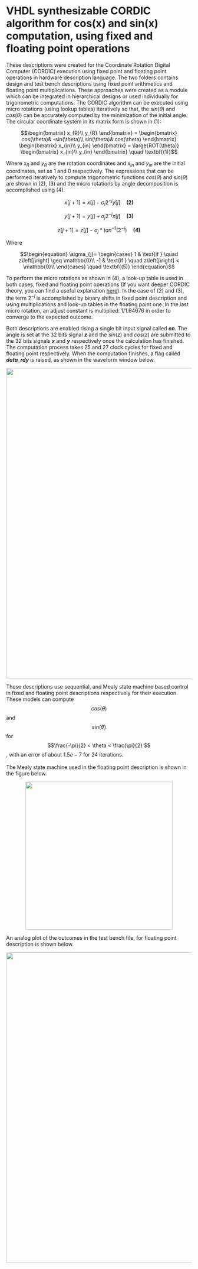 # VHDL synthesizable CORDIC algorithm for cos(x) and sin(x) computation, using fixed and floating point operations
These descriptions were created for the Coordinate Rotation Digital Computer (CORDIC) execution using fixed point and floating point operations in hardware description language. The two folders contains design and test bench descriptions using fixed point arithmetics and floating point multiplications. These approaches were created as a module which can be integrated in hierarchical designs or used individually for trigonometric computations. The CORDIC algorithm can be executed using micro rotations (using lookup tables) iteratively so that, the $sin(\theta)$ and $cos(\theta)$ can be accurately computed by the minimization of the initial angle. The circular coordinate system in its matrix form is shown in (1):
```math
\begin{bmatrix}
x_{R}\\
y_{R}
\end{bmatrix} =
\begin{bmatrix}
cos(\theta)& -sin(\theta)\\
sin(\theta)& cos(\theta)
\end{bmatrix} 
\begin{bmatrix}
x_{in}\\
y_{in}
\end{bmatrix} =
\large{ROT(\theta)}
\begin{bmatrix}
x_{in}\\
y_{in}
\end{bmatrix} \quad \textbf{(1)}
```
Where $x_{R}$ and $y_{R}$ are the rotation coordinates and $x_{in}$ and $y_{in}$ are the initial coordinates, set as $1$ and $0$ respectively. The expressions that can be performed iteratively to compute trigonometric functions $cos(\theta)$ and $sin(\theta)$ are shown in (2), (3) and the micro rotations by angle decomposition is accomplished using (4).
```math
x\left[j+1\right]= x\left[j\right]-\sigma_{j}2^{-j}y\left[j\right] \quad \textbf{(2)}
```
```math
y\left[j+1\right]= y\left[j\right]+\sigma_{j}2^{-j}x\left[j\right] \quad \textbf{(3)}
```
```math
z\left[j+1\right]= z\left[j\right]-\sigma_{j}*tan^{-1}\left(2^{-j}\right) \quad \textbf{(4)}
```
Where

```math
\begin{equation}
\sigma_{j}=
    \begin{cases}
        1 & \text{if } \quad z\left[j\right] \geq \mathbb{0}\\
        -1 & \text{if } \quad z\left[j\right] < \mathbb{0}\\
    \end{cases} \quad \textbf{(5)}
\end{equation}
```


To perform the micro rotations as shown in (4), a look-up table is used in both cases, fixed and floating point operations (If you want deeper CORDIC theory, you can find a useful explanation [here](http://web.cs.ucla.edu/digital_arithmetic/files/ch11.pdf)). In the case of (2) and (3), the term $2^{-j}$ is accomplished by binary shifts in fixed point description and using multiplications and look-up tables in the floating point one. In the last micro rotation, an adjust constant is multiplied: $1/1.64676$ in order to converge to the expected outcome.

Both descriptions are enabled rising a single bit input signal called ***en***. The angle is set at the 32 bits signal ***z*** and the $sin(z)$ and $cos(z)$ are submitted to the 32 bits signals ***x*** and ***y*** respectively once the calculation has finished. The computation process takes 25 and 27 clock cycles for fixed and floating point respectively. When the computation finishes, a flag called ***data_rdy*** is raised, as shown in the waveform window below. 

<p align="center">
  <img width="840" src="https://github.com/user-attachments/assets/1334447e-e95d-4545-9ee4-c5446025d9c4">
</p>


These descriptions use sequential, and Mealy state machine based control in fixed and floating point descriptions respectively for their execution. These models can compute $$cos(\theta)$$ and $$sin(\theta)$$ for $$\frac{-\pi}{2} < \theta < \frac{\pi}{2} $$, with an error of about $1.5e-7$ for 24 iterations.
\
\
The Mealy state machine used in the floating point description is shown in the figure below.

<p align="center">
  <img width="400" src="https://github.com/user-attachments/assets/3deedb2f-ca3f-4672-959a-cb0e386e064e">
</p>

An analog plot of the outcomes in the test bench file, for floating point description is shown below.

<p align="center">
  <img width="840" src="https://github.com/user-attachments/assets/ddad31ad-317d-449a-bf09-89ee145fdd71">
</p>
